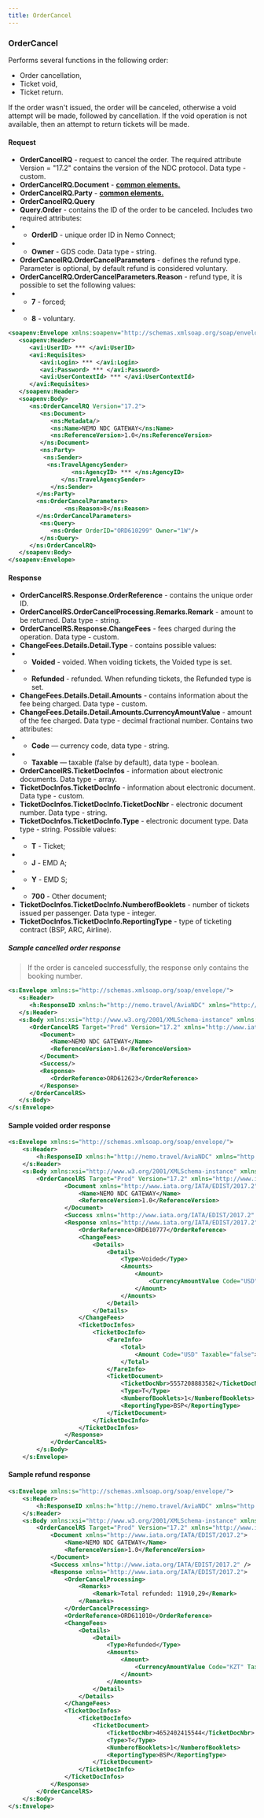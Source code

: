 ```yaml
---
title: OrderCancel
---
```


### OrderCancel
Performs several functions in the following order:
- Order cancellation,
- Ticket void,
- Ticket return.

If the order wasn't issued, the order will be canceled, otherwise a void attempt will be made, followed by cancellation. If the void operation is not available, then an attempt to return tickets will be made.

#### Request
-  **OrderCancelRQ** - request to cancel the order. The required attribute Version = "17.2" contains the version of the NDC protocol. Data type - custom.
-  **OrderCancelRQ.Document** - **[common elements.](/Ndc/ndc_element)**
-  **OrderCancelRQ.Party** - **[common elements.](/Ndc/ndc_element)**
-  **OrderCancelRQ.Query**
-  **Query.Order** - contains the ID of the order to be canceled. Includes two required attributes:
-  - **OrderID** - unique order ID in Nemo Connect;
-  - **Owner** - GDS code. Data type - string.
-   **OrderCancelRQ.OrderCancelParameters** - defines the refund type. Parameter is optional, by default refund is considered voluntary. 
-	**OrderCancelRQ.OrderCancelParameters.Reason** - refund type, it is possible to set the following values: 
-	-	**7** - forced;
-	-	**8** - voluntary.

```xml
<soapenv:Envelope xmlns:soapenv="http://schemas.xmlsoap.org/soap/envelope/" xmlns:avi="http://nemo.travel/AviaNDC" xmlns:ns="http://www.iata.org/IATA/EDIST/2017.2">
   <soapenv:Header>
      <avi:UserID> *** </avi:UserID>
      <avi:Requisites>
         <avi:Login> *** </avi:Login>
         <avi:Password> *** </avi:Password>
         <avi:UserContextId> *** </avi:UserContextId>
      </avi:Requisites>
   </soapenv:Header>
   <soapenv:Body>
      <ns:OrderCancelRQ Version="17.2">
         <ns:Document>
            <ns:Metadata/>
            <ns:Name>NEMO NDC GATEWAY</ns:Name>
            <ns:ReferenceVersion>1.0</ns:ReferenceVersion>
         </ns:Document>
         <ns:Party>
          <ns:Sender>
           <ns:TravelAgencySender>
                  <ns:AgencyID> *** </ns:AgencyID>
               </ns:TravelAgencySender>            
            </ns:Sender>
        </ns:Party>
        <ns:OrderCancelParameters>
                <ns:Reason>8</ns:Reason>
        </ns:OrderCancelParameters>
         <ns:Query>
            <ns:Order OrderID="ORD610299" Owner="1W"/>
         </ns:Query>
      </ns:OrderCancelRQ>
   </soapenv:Body>
</soapenv:Envelope>
```

#### Response
-    **OrderCancelRS.Response.OrderReference** - contains the unique order ID.
-    **OrderCancelRS.OrderCancelProcessing.Remarks.Remark** - amount to be returned. Data type - string.
-    **OrderCancelRS.Response.ChangeFees** - fees charged during the operation. Data type - custom.
-    **ChangeFees.Details.Detail.Type** - contains possible values:
-    - **Voided** - voided. When voiding tickets, the Voided type is set.
-    - **Refunded** - refunded. When refunding tickets, the Refunded type is set.
-    **ChangeFees.Details.Detail.Amounts** - contains information about the fee being charged. Data type - custom.
-    **ChangeFees.Details.Detail.Amounts.CurrencyAmountValue** - amount of the fee charged. Data type - decimal fractional number. Contains two attributes:
-    - **Code** — currency code, data type - string.
-    - **Taxable** — taxable (false by default), data type - boolean.
-    **OrderCancelRS.TicketDocInfos** - information about electronic documents. Data type - array.
-    **TicketDocInfos.TicketDocInfo** - information about electronic document. Data type - custom.
-    **TicketDocInfos.TicketDocInfo.TicketDocNbr** - electronic document number. Data type - string.
-    **TicketDocInfos.TicketDocInfo.Type** - electronic document type. Data type - string. Possible values:
-    - **T** - Ticket;
-    - **J** - EMD A;
-    - **Y** - EMD S;
-    - **700** - Other document;
-    **TicketDocInfos.TicketDocInfo.NumberofBooklets** - number of tickets issued per passenger. Data type - integer.
-    **TicketDocInfos.TicketDocInfo.ReportingType** - type of ticketing contract (BSP, ARC, Airline).

##### Sample cancelled order response

>  If the order is canceled successfully, the response only contains the booking number.

```xml
<s:Envelope xmlns:s="http://schemas.xmlsoap.org/soap/envelope/">
   <s:Header>
      <h:ResponseID xmlns:h="http://nemo.travel/AviaNDC" xmlns="http://nemo.travel/AviaNDC">144227053</h:ResponseID>
   </s:Header>
   <s:Body xmlns:xsi="http://www.w3.org/2001/XMLSchema-instance" xmlns:xsd="http://www.w3.org/2001/XMLSchema">
      <OrderCancelRS Target="Prod" Version="17.2" xmlns="http://www.iata.org/IATA/EDIST/2017.2">
         <Document>
            <Name>NEMO NDC GATEWAY</Name>
            <ReferenceVersion>1.0</ReferenceVersion>
         </Document>
         <Success/>
         <Response>
            <OrderReference>ORD612623</OrderReference>
         </Response>
      </OrderCancelRS>
   </s:Body>
</s:Envelope>
```
#### Sample voided order response

```xml
<s:Envelope xmlns:s="http://schemas.xmlsoap.org/soap/envelope/">
    <s:Header>
        <h:ResponseID xmlns:h="http://nemo.travel/AviaNDC" xmlns="http://nemo.travel/AviaNDC">144227098</h:ResponseID>
    </s:Header>
    <s:Body xmlns:xsi="http://www.w3.org/2001/XMLSchema-instance" xmlns:xsd="http://www.w3.org/2001/XMLSchema">
        <OrderCancelRS Target="Prod" Version="17.2" xmlns="http://www.iata.org/IATA/EDIST/2017.2">
                <Document xmlns="http://www.iata.org/IATA/EDIST/2017.2">
                    <Name>NEMO NDC GATEWAY</Name>
                    <ReferenceVersion>1.0</ReferenceVersion>
                </Document>
                <Success xmlns="http://www.iata.org/IATA/EDIST/2017.2" />
                <Response xmlns="http://www.iata.org/IATA/EDIST/2017.2">
                    <OrderReference>ORD610777</OrderReference>
                    <ChangeFees>
                        <Details>
                            <Detail>
                                <Type>Voided</Type>
                                <Amounts>
                                    <Amount>
                                        <CurrencyAmountValue Code="USD" Taxable="false">0.0</CurrencyAmountValue>
                                    </Amount>
                                </Amounts>
                            </Detail>
                        </Details>
                    </ChangeFees>
                    <TicketDocInfos>
                        <TicketDocInfo>
                            <FareInfo>
                                <Total>
                                    <Amount Code="USD" Taxable="false">336.4</Amount>
                                </Total>
                            </FareInfo>
                            <TicketDocument>
                                <TicketDocNbr>5557208883582</TicketDocNbr>
                                <Type>T</Type>
                                <NumberofBooklets>1</NumberofBooklets>
                                <ReportingType>BSP</ReportingType>
                            </TicketDocument>
                        </TicketDocInfo>
                    </TicketDocInfos>
                </Response>
            </OrderCancelRS>
        </s:Body>
    </s:Envelope>
```
#### Sample refund response

```xml
<s:Envelope xmlns:s="http://schemas.xmlsoap.org/soap/envelope/">
    <s:Header>
        <h:ResponseID xmlns:h="http://nemo.travel/AviaNDC" xmlns="http://nemo.travel/AviaNDC">144212553</h:ResponseID>
    </s:Header>
    <s:Body xmlns:xsi="http://www.w3.org/2001/XMLSchema-instance" xmlns:xsd="http://www.w3.org/2001/XMLSchema">
        <OrderCancelRS Target="Prod" Version="17.2" xmlns="http://www.iata.org/IATA/EDIST/2017.2">
            <Document xmlns="http://www.iata.org/IATA/EDIST/2017.2">
                <Name>NEMO NDC GATEWAY</Name>
                <ReferenceVersion>1.0</ReferenceVersion>
            </Document>
            <Success xmlns="http://www.iata.org/IATA/EDIST/2017.2" />
            <Response xmlns="http://www.iata.org/IATA/EDIST/2017.2">
                <OrderCancelProcessing>
                    <Remarks>
                        <Remark>Total refunded: 11910,29</Remark>
                    </Remarks>
                </OrderCancelProcessing>
                <OrderReference>ORD611010</OrderReference>
                <ChangeFees>
                    <Details>
                        <Detail>
                            <Type>Refunded</Type>
                            <Amounts>
                                <Amount>
                                    <CurrencyAmountValue Code="KZT" Taxable="false">3200</CurrencyAmountValue>
                                </Amount>
                            </Amounts>
                        </Detail>
                    </Details>
                </ChangeFees>
                <TicketDocInfos>
                    <TicketDocInfo>
                        <TicketDocument>
                            <TicketDocNbr>4652402415544</TicketDocNbr>
                            <Type>T</Type>
                            <NumberofBooklets>1</NumberofBooklets>
                            <ReportingType>BSP</ReportingType>
                        </TicketDocument>
                    </TicketDocInfo>
                </TicketDocInfos>
            </Response>
        </OrderCancelRS>
    </s:Body>
</s:Envelope>
```
